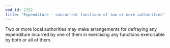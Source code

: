 ```yaml
---
esd_id: 2152
title: "Expenditure - concurrent functions of two or more authorities"
---
```


Two or more local authorities may make arrangements for defraying any expenditure incurred by one of them in exercising any functions exercisable by both or all of them.


